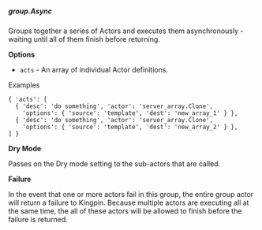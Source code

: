 ##### group.Async

Groups together a series of Actors and executes them asynchronously -
waiting until all of them finish before returning. 

**Options**

  * `acts` - An array of individual Actor definitions.

Examples

    { 'acts': [
      { 'desc': 'do something', 'actor': 'server_array.Clone',
        'options': { 'source': 'template', 'dest': 'new_array_1' } },
      { 'desc': 'do something', 'actor': 'server_array.Clone',
        'options': { 'source': 'template', 'dest': 'new_array_2' } },
    ] }

**Dry Mode**

Passes on the Dry mode setting to the sub-actors that are called.

**Failure**

In the event that one or more actors fail in this group, the entire group actor
will return a failure to Kingpin. Because multiple actors are executing all at
the same time, the all of these actors will be allowed to finish before the
failure is returned.
